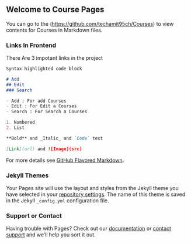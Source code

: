 ## Welcome to Course Pages


You can go to the (https://github.com/techamit95ch/Courses) to view contents for  Courses in Markdown files.

### Links In Frontend

There Are 3 impotant links in the project

```markdown
Syntax highlighted code block

# Add
## Edit
### Search

- Add : For add Courses
- Edit : For Edit a Courses
- Search : For Search a Courses

1. Numbered
2. List

**Bold** and _Italic_ and `Code` text

[Link](url) and ![Image](src)
```

For more details see [GitHub Flavored Markdown](https://guides.github.com/features/mastering-markdown/).

### Jekyll Themes

Your Pages site will use the layout and styles from the Jekyll theme you have selected in your [repository settings](https://github.com/techamit95ch/Courses/settings/pages). The name of this theme is saved in the Jekyll `_config.yml` configuration file.

### Support or Contact

Having trouble with Pages? Check out our [documentation](https://docs.github.com/categories/github-pages-basics/) or [contact support](https://support.github.com/contact) and we’ll help you sort it out.
